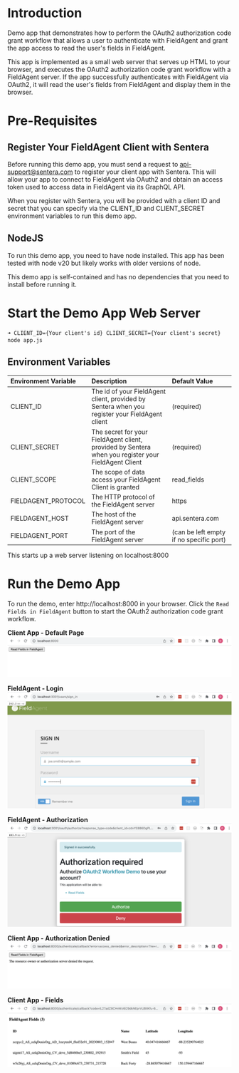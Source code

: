 # Introduction
Demo app that demonstrates how to perform the OAuth2 authorization code grant workflow that allows
a user to authenticate with FieldAgent and grant the app access to read the user's fields in FieldAgent.

This app is implemented as a small web server that serves up HTML to your browser, and executes the OAuth2 authorization code grant workflow with a FieldAgent server. If the app successfully authenticates with FieldAgent via OAuth2, it will read the user's fields from FieldAgent and display them in the browser.

# Pre-Requisites

## Register Your FieldAgent Client with Sentera

Before running this demo app, you must send a request to api-support@sentera.com to register your client app with  Sentera. This will allow your app to connect to FieldAgent via OAuth2 and obtain an access token used to access data in FieldAgent via its GraphQL API.

When you register with Sentera, you will be provided with a client ID and secret that you can specify via the CLIENT_ID and CLIENT_SECRET environment variables to run this demo app.

## NodeJS

To run this demo app, you need to have node installed. This app has been tested with node v20 but likely works with older versions of node.

This demo app is self-contained and has no dependencies that you need to install before running it.

# Start the Demo App Web Server

```
➜ CLIENT_ID={Your client's id} CLIENT_SECRET={Your client's secret} node app.js
```

## Environment Variables
| Environment Variable | Description | Default Value |
| :------- | :-----------------------| :-------------|
| CLIENT_ID     | The id of your FieldAgent client, provided by Sentera when you register your FieldAgent client | (required) |
| CLIENT_SECRET | The secret for your FieldAgent client, provided by Sentera when you register your FieldAgent Client | (required) |
| CLIENT_SCOPE | The scope of data access your FieldAgent Client is granted | read_fields |
| FIELDAGENT_PROTOCOL | The HTTP protocol of the FieldAgent server| https |
| FIELDAGENT_HOST | The host of the FieldAgent server | api.sentera.com |
| FIELDAGENT_PORT | The port of the FieldAgent server| (can be left empty if no specific port) |


This starts up a web server listening on localhost:8000

# Run the Demo App

To run the demo, enter http://localhost:8000 in your browser. Click the `Read Fields in FieldAgent` button to start the OAuth2 authorization code grant workflow.

**Client App - Default Page**
![Client App - Default Page](/authentication/images/default-page.png)

**FieldAgent - Login**
![FieldAgent - Login](/authentication/images/fieldagent-login.png)

**FieldAgent - Authorization**
![FieldAgent - Authorization](/authentication/images/fieldagent-authorization.png)

**Client App - Authorization Denied**
![Client App - Authorization Denied](/authentication/images/authorization-denied.png)

**Client App - Fields**
![Client App - Fields](/authentication/images/fields.png)
